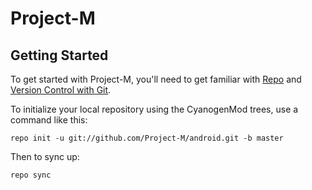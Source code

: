 Project-M
=========

Getting Started
---------------

To get started with Project-M, you'll need to get
familiar with [Repo](https://source.android.com/source/using-repo.html) and [Version Control with Git](https://source.android.com/source/version-control.html).

To initialize your local repository using the CyanogenMod trees, use a command like this:

    repo init -u git://github.com/Project-M/android.git -b master

Then to sync up:

    repo sync
